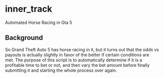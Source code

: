 # inner_track
Automated Horse Racing in Gta 5

## Background

So Grand Theft Auto 5 has horse racing in it, but it turns out that the odds vs payouts is actually slightly in favor of the better if certain conditions are met.
The purpose of this script is to automatically determine if it is a profitable time to bet or not,
and then vary the bet amount before finally submitting it and starting the whole process over again.


